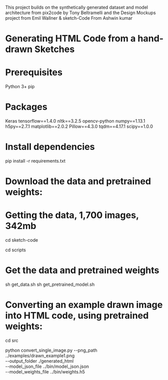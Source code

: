 This project builds on the synthetically generated dataset and model architecture from pix2code by Tony Beltramelli and the Design Mockups project from Emil Wallner & sketch-Code From Ashwin kumar


# Generating HTML Code from a hand-drawn Sketches



# Prerequisites

Python 3+
pip 
 
 # Packages 
 
 Keras 
tensorflow==1.4.0
nltk==3.2.5
opencv-python
numpy==1.13.1
h5py==2.7.1
matplotlib==2.0.2
Pillow==4.3.0
tqdm==4.17.1
scipy==1.0.0


# Install dependencies

pip install -r requirements.txt



# Download the data and pretrained weights:

# Getting the data, 1,700 images, 342mb



cd sketch-code

cd scripts

# Get the data and pretrained weights

sh get_data.sh
sh get_pretrained_model.sh


# Converting an example drawn image into HTML code, using pretrained weights:

cd src

python convert_single_image.py --png_path ../examples/drawn_example1.png \
      --output_folder ./generated_html \
      --model_json_file ../bin/model_json.json \
      --model_weights_file ../bin/weights.h5


 
